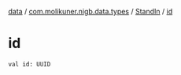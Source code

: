 [data](../../index.md) / [com.molikuner.nigb.data.types](../index.md) / [StandIn](index.md) / [id](./id.md)

# id

`val id: UUID`